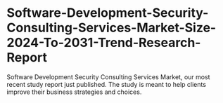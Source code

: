 # Software-Development-Security-Consulting-Services-Market-Size-2024-To-2031-Trend-Research-Report
Software Development Security Consulting Services Market, our most recent study report just published. The study is meant to help clients improve their business strategies and choices.
